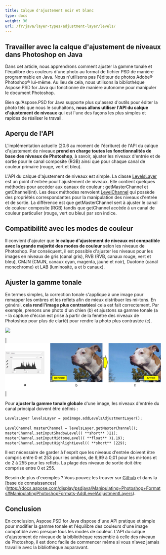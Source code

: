 ```yaml
---
title: Calque d'ajustement noir et blanc
type: docs
weight: 30
url: /fr/java/layer-types/adjustment-layer/levels/
---
```


## Travailler avec la calque d'ajustement de niveaux dans Photoshop en Java

Dans cet article, nous apprendrons comment ajuster la gamme tonale et l'équilibre des couleurs d'une photo au format de fichier PSD de manière programmable en Java. Nous n'utilisons pas l'éditeur de photos Adobe® Photoshop® lui-même. Au lieu de cela, nous utilisons la bibliothèque Aspose.PSD for Java qui fonctionne de manière autonome pour manipuler le document Photoshop.

Bien qu'Aspose.PSD for Java supporte plus qu'assez d'outils pour éditer la photo tels que nous le souhaitons, **nous allons utiliser l'API du calque d'ajustement de niveaux** qui est l'une des façons les plus simples et rapides de réaliser le travail.

## Aperçu de l'API

L'implémentation actuelle (20.6 au moment de l'écriture) de l'API du calque d'ajustement de niveaux **prend en charge toutes les fonctionnalités de base des niveaux de Photoshop**, à savoir, ajuster les niveaux d'entrée et de sortie pour le canal composite (RGB) ainsi que pour chaque canal de couleur primaire (rouge, vert et bleu).

L'API du calque d'ajustement de niveaux est simple. La classe [LevelsLayer](https://reference.aspose.com/psd/java/com.aspose.psd.fileformats.psd.layers.adjustmentlayers/LevelsLayer) est un point d'entrée pour l'ajustement de niveaux. Elle contient quelques méthodes pour accéder aux canaux de couleur : getMasterChannel et getChannel(int). Les deux méthodes renvoient [LevelChannel](https://reference.aspose.com/psd/java/com.aspose.psd.fileformats.psd.layers.layerresources/LevelChannel) qui possède des propriétés correspondantes pour la manipulation des niveaux d'entrée et de sortie. La différence est que getMasterChannel sert à ajuster le canal de couleur composite (RGB) tandis que getChannel accède à un canal de couleur particulier (rouge, vert ou bleu) par son indice.

## Compatibilité avec les modes de couleur

Il convient d'ajouter que **le calque d'ajustement de niveaux est compatible avec la grande majorité des modes de couleur** selon les niveaux de Photoshop. Par conséquent, il est possible d'ajuster les niveaux pour les images en niveaux de gris (canal gris), RVB (RVB, canaux rouge, vert et bleu), CMJN (CMJN, canaux cyan, magenta, jaune et noir), Duotone (canal monochrome) et LAB (luminosité, a et b canaux).

## Ajuster la gamme tonale

En termes simples, la correction tonale s'applique à une image pour remapper les ombres et les reflets afin de mieux distribuer les mi-tons. En général, **cela rend l'image plus contrastée**si cela est fait correctement. Par exemple, prenons une photo d'un chien (b) et ajustons sa gamme tonale (a - la capture d'écran est prise à partir de la fenêtre des niveaux de Photoshop pour plus de clarté) pour rendre la photo plus contrastée (c).

![](RackMultipart20200821-4-1x13l6z_html_8fc7fa6738d8d302.png)

|![Figure 1 du calque de niveaux](levels-adjustment-figure-1.png)|

Pour **ajuster la gamme tonale globale** d'une image, les niveaux d'entrée du canal principal doivent être définis :

    LevelsLayer levelsLayer = psdImage.addLevelsAdjustmentLayer();

    LevelChannel masterChannel = levelsLayer.getMasterChannel();
    masterChannel.setInputShadowLevel(( **short** )21);
    masterChannel.setInputMidtoneLevel(( **float** )1.19);
    masterChannel.setInputHighlightLevel(( **short** )229);

Il est nécessaire de garder à l'esprit que les niveaux d'entrée doivent être compris entre 0 et 253 pour les ombres, de 9,99 à 0,01 pour les mi-tons et de 2 à 255 pour les reflets. La plage des niveaux de sortie doit être comprise entre 0 et 255.

Besoin de plus d'exemples ? Vous pouvez les trouver sur [Github](https://github.com/aspose-psd/Aspose.PSD-for-Java) et dans la [base de connaissances] (https://docs.aspose.com/display/psdjava/Manipulating+Photoshop+Formats#ManipulatingPhotoshopFormats-AddLevelAdjustmentLayers).

## Conclusion

En conclusion, Aspose.PSD for Java dispose d'une API pratique et simple pour modifier la gamme tonale et l'équilibre des couleurs d'une image compatible avec presque tous les modes de couleur. L'API du calque d'ajustement de niveaux de la bibliothèque ressemble à celle des niveaux de Photoshop, il est donc facile de commencer même si vous n'avez jamais travaillé avec la bibliothèque auparavant.
